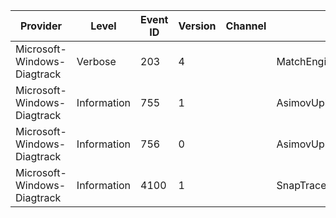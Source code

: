 Provider                     |  Level        |  Event ID  |  Version  |  Channel  |  Task                                   |  Opcode  |  Keyword           |  Message
-----------------------------|---------------|------------|-----------|-----------|-----------------------------------------|----------|--------------------|---------
Microsoft-Windows-Diagtrack  |  Verbose      |  203       |  4        |           |  MatchEngine_ScenarioCompleted          |          |                    |
Microsoft-Windows-Diagtrack  |  Information  |  755       |  1        |           |  AsimovUploader_PersistEvent            |          |  DiagTrack Status  |
Microsoft-Windows-Diagtrack  |  Information  |  756       |  0        |           |  AsimovUploader_UploadEventBuffer       |          |                    |
Microsoft-Windows-Diagtrack  |  Information  |  4100      |  1        |           |  SnapTrace_SnappingScenarioInformation  |          |                    |